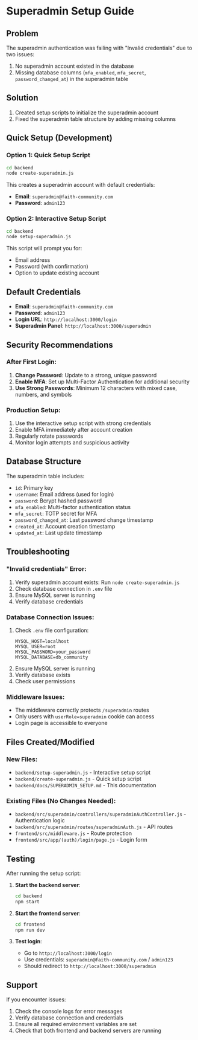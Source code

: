 # Superadmin Setup Guide

## Problem
The superadmin authentication was failing with "Invalid credentials" due to two issues:
1. No superadmin account existed in the database
2. Missing database columns (`mfa_enabled`, `mfa_secret`, `password_changed_at`) in the superadmin table

## Solution
1. Created setup scripts to initialize the superadmin account
2. Fixed the superadmin table structure by adding missing columns

## Quick Setup (Development)

### Option 1: Quick Setup Script
```bash
cd backend
node create-superadmin.js
```

This creates a superadmin account with default credentials:
- **Email**: `superadmin@faith-community.com`
- **Password**: `admin123`

### Option 2: Interactive Setup Script
```bash
cd backend
node setup-superadmin.js
```

This script will prompt you for:
- Email address
- Password (with confirmation)
- Option to update existing account

## Default Credentials
- **Email**: `superadmin@faith-community.com`
- **Password**: `admin123`
- **Login URL**: `http://localhost:3000/login`
- **Superadmin Panel**: `http://localhost:3000/superadmin`

## Security Recommendations

### After First Login:
1. **Change Password**: Update to a strong, unique password
2. **Enable MFA**: Set up Multi-Factor Authentication for additional security
3. **Use Strong Passwords**: Minimum 12 characters with mixed case, numbers, and symbols

### Production Setup:
1. Use the interactive setup script with strong credentials
2. Enable MFA immediately after account creation
3. Regularly rotate passwords
4. Monitor login attempts and suspicious activity

## Database Structure

The superadmin table includes:
- `id`: Primary key
- `username`: Email address (used for login)
- `password`: Bcrypt hashed password
- `mfa_enabled`: Multi-factor authentication status
- `mfa_secret`: TOTP secret for MFA
- `password_changed_at`: Last password change timestamp
- `created_at`: Account creation timestamp
- `updated_at`: Last update timestamp

## Troubleshooting

### "Invalid credentials" Error:
1. Verify superadmin account exists: Run `node create-superadmin.js`
2. Check database connection in `.env` file
3. Ensure MySQL server is running
4. Verify database credentials

### Database Connection Issues:
1. Check `.env` file configuration:
   ```
   MYSQL_HOST=localhost
   MYSQL_USER=root
   MYSQL_PASSWORD=your_password
   MYSQL_DATABASE=db_community
   ```
2. Ensure MySQL server is running
3. Verify database exists
4. Check user permissions

### Middleware Issues:
- The middleware correctly protects `/superadmin` routes
- Only users with `userRole=superadmin` cookie can access
- Login page is accessible to everyone

## Files Created/Modified

### New Files:
- `backend/setup-superadmin.js` - Interactive setup script
- `backend/create-superadmin.js` - Quick setup script
- `backend/docs/SUPERADMIN_SETUP.md` - This documentation

### Existing Files (No Changes Needed):
- `backend/src/superadmin/controllers/superadminAuthController.js` - Authentication logic
- `backend/src/superadmin/routes/superadminAuth.js` - API routes
- `frontend/src/middleware.js` - Route protection
- `frontend/src/app/(auth)/login/page.js` - Login form

## Testing

After running the setup script:

1. **Start the backend server**:
   ```bash
   cd backend
   npm start
   ```

2. **Start the frontend server**:
   ```bash
   cd frontend
   npm run dev
   ```

3. **Test login**:
   - Go to `http://localhost:3000/login`
   - Use credentials: `superadmin@faith-community.com` / `admin123`
   - Should redirect to `http://localhost:3000/superadmin`

## Support

If you encounter issues:
1. Check the console logs for error messages
2. Verify database connection and credentials
3. Ensure all required environment variables are set
4. Check that both frontend and backend servers are running
